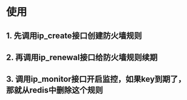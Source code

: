 # 使用
## 1. 先调用ip_create接口创建防火墙规则
## 2. 再调用ip_renewal接口给防火墙规则续期
## 3. 调用ip_monitor接口开启监控，如果key到期了，那就从redis中删除这个规则